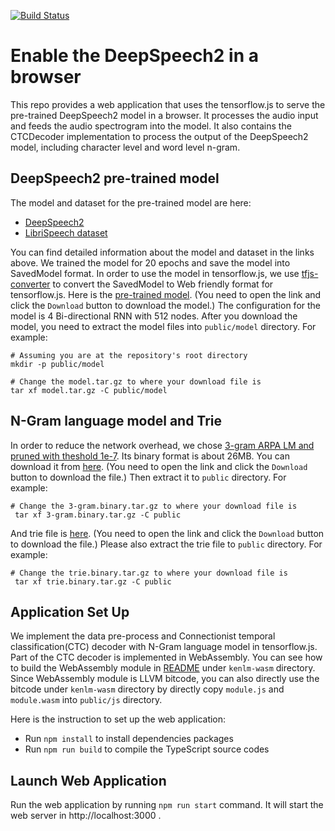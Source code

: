 [![Build Status](https://travis-ci.org/yhwang/ds2-tfjs.svg?branch=master)](https://travis-ci.org/yhwang/ds2-tfjs)

# Enable the DeepSpeech2 in a browser

This repo provides a web application that uses the tensorflow.js to serve the pre-trained DeepSpeech2 model
in a browser. It processes the audio input and feeds the audio spectrogram into the model. It also contains
the CTCDecoder implementation to process the output of the DeepSpeech2 model, including character level and
word level n-gram.

## DeepSpeech2 pre-trained model

The model and dataset for the pre-trained model are here:
- [DeepSpeech2](https://github.com/tensorflow/models/tree/master/research/deep_speech) 
- [LibriSpeech dataset](http://www.openslr.org/12)

You can find detailed information about the model and dataset in the links above.
We trained the model for 20 epochs and save the model into SavedModel format. In order to
use the model in tensorflow.js, we use [tfjs-converter](https://www.npmjs.com/package/@tensorflow/tfjs-converter)
to convert the SavedModel to Web friendly format for tensorflow.js.
Here is the [pre-trained model](https://ibm.box.com/v/tfjs-ds2-model). (You need to open the link
and click the `Download` button to download the model.) The configuration for the model is
4 Bi-directional RNN with 512 nodes. After you download the model,
you need to extract the model files into `public/model` directory. For example:
```
# Assuming you are at the repository's root directory
mkdir -p public/model

# Change the model.tar.gz to where your download file is
tar xf model.tar.gz -C public/model
```

## N-Gram language model and Trie
 
In order to reduce the network overhead, we chose [3-gram ARPA LM and pruned with theshold 1e-7](http://www.openslr.org/resources/11/3-gram.pruned.1e-7.arpa.gz).
Its binary format is about 26MB. You can download it from [here](https://ibm.box.com/v/3-gram-binary).
(You need to open the link and click the `Download` button to download the file.)
Then extract it to `public` directory. For example:
```
# Change the 3-gram.binary.tar.gz to where your download file is
 tar xf 3-gram.binary.tar.gz -C public
```

And trie file is [here](https://ibm.box.com/v/3-gram-trie-binary). 
(You need to open the link and click the `Download` button to download the file.)
Please also extract the trie file to `public` directory. For example:
```
# Change the trie.binary.tar.gz to where your download file is
 tar xf trie.binary.tar.gz -C public
```
 
## Application Set Up

We implement the data pre-process and Connectionist temporal classification(CTC) decoder with N-Gram language model
in tensorflow.js. Part of the CTC decoder is implemented in WebAssembly. You can see how to build the WebAssembly
module in [README](kenlm-wasm/README.md) under `kenlm-wasm` directory. Since WebAssembly module is LLVM bitcode,
you can also directly use the bitcode under `kenlm-wasm` directory by directly copy `module.js` and `module.wasm` into
`public/js` directory.

Here is the instruction to set up the web application:
- Run `npm install` to install dependencies packages
- Run `npm run build` to compile the TypeScript source codes

## Launch Web Application

Run the web application by running `npm run start` command.
It will start the web server in http://localhost:3000 .
